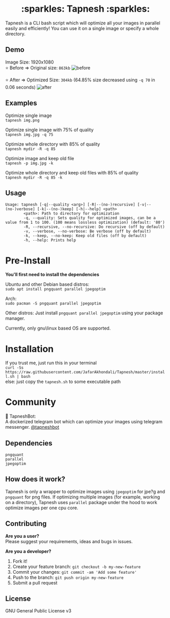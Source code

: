 <h1 align=center > 
    :sparkles: Tapnesh :sparkles:
</h1>
Tapnesh is a CLI bash script which will optimize all your images in parallel easily and efficiently!
You can use it on a single image or specify a whole directory.

Demo
---
Image Size: 1920x1080  
:star: Before => Original size: `863kb`
![before](https://user-images.githubusercontent.com/11364402/88002052-d581e400-cb16-11ea-94b2-8d369b60d5fc.jpg)

:star: After  => Optimized Size: `304kb` (64.85% size decreased using `-q 70` in 0.06 seconds)
![after](https://user-images.githubusercontent.com/11364402/88002736-77560080-cb18-11ea-89d6-69740a6e3ec6.jpg)


Examples
---
Optimize single image   
`tapnesh img.png`

Optimize single image with 75% of quality   
`tapnesh img.jpg -q 75`

Optimize whole directory with 85% of quality    
`tapnesh mydir -R -q 85`

Optimize image and keep old file     
`tapnesh -p img.jpg -k `

Optimize whole directory and keep old files with 85% of quality    
`tapnesh mydir -R -q 85 -k `


Usage
---
```
Usage: tapnesh [-q|--quality <arg>] [-R|--(no-)recursive] [-v|--(no-)verbose] [-k|--(no-)keep] [-h|--help] <path>
        <path>: Path to directory for optimization
        -q, --quality: Sets quality for optimized images, can be a value from 1 to 100. (100 means lossless optimization) (default: '80')
        -R, --recursive, --no-recursive: Do recursive (off by default)
        -v, --verbose, --no-verbose: Be verbose (off by default)
        -k, --keep, --no-keep: Keep old files (off by default)
        -h, --help: Prints help

```

Pre-Install
===
**You'll first need to install the dependencies**

Ubuntu and other Debian based distros:   
`sudo apt install pngquant parallel jpegoptim`

Arch:   
`sudo pacman -S pngquant parallel jpegoptim`

Other distros:
Just install `pngquant parallel jpegoptim` using your package manager.  

Currently, only gnu\linux based OS are supported. 
 
Installation
===      

If you trust me, just run this in your terminal       
`curl -Ss https://raw.githubusercontent.com/JafarAkhondali/Tapnesh/master/install.sh | bash`  
else: just copy the `tapnesh.sh` to some executable path  


Community
===
:robot: TapneshBot:   
A dockerized telegram bot which can optimize your images using telegram messenger.
[@tapneshbot](http://t.me/tapneshbot)

Dependencies
---
```
pngquant
parallel
jpegoptim
```

How does it work?
---
Tapnesh is only a wrapper to optimize images using `jpegoptim` for jpe?g and `pngquant` for png files.
If optimizing multiple images (for example, working on a directory), Tapnesh uses `parallel` package under the hood to work optimize images per one cpu core. 


## Contributing
**Are you a user?**  
Please suggest your requirements, ideas and bugs in issues.

**Are you a developer?**

1. Fork it!
2. Create your feature branch: `git checkout -b my-new-feature`
3. Commit your changes: `git commit -am 'Add some feature'`
4. Push to the branch: `git push origin my-new-feature`
5. Submit a pull request

## License

GNU General Public License v3
